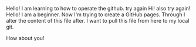 Hello!
I am learning to how to operate the github.
try again
Hi! also try again!
Hello!
I am a beginner.
Now I'm trying to create a GitHub pages.
Through I alter the content of this file after.
I want to pull this file from here to my local git.

How about you!



